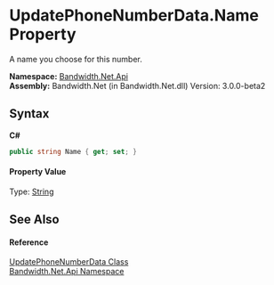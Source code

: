 ﻿# UpdatePhoneNumberData.Name Property 
 

A name you choose for this number.

**Namespace:**&nbsp;<a href ="N_Bandwidth_Net_Api.md">Bandwidth.Net.Api</a><br />**Assembly:**&nbsp;Bandwidth.Net (in Bandwidth.Net.dll) Version: 3.0.0-beta2

## Syntax

**C#**<br />
``` C#
public string Name { get; set; }
```


#### Property Value
Type: <a href="http://msdn2.microsoft.com/en-us/library/s1wwdcbf" target="_blank">String</a>

## See Also


#### Reference
<a href ="T_Bandwidth_Net_Api_UpdatePhoneNumberData.md">UpdatePhoneNumberData Class</a><br /><a href ="N_Bandwidth_Net_Api.md">Bandwidth.Net.Api Namespace</a><br />